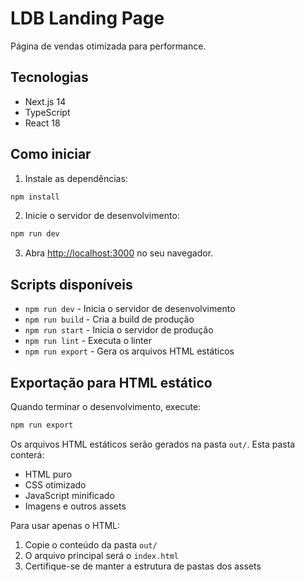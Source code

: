 # LDB Landing Page

Página de vendas otimizada para performance.

## Tecnologias

- Next.js 14
- TypeScript
- React 18

## Como iniciar

1. Instale as dependências:
```bash
npm install
```

2. Inicie o servidor de desenvolvimento:
```bash
npm run dev
```

3. Abra [http://localhost:3000](http://localhost:3000) no seu navegador.

## Scripts disponíveis

- `npm run dev` - Inicia o servidor de desenvolvimento
- `npm run build` - Cria a build de produção
- `npm run start` - Inicia o servidor de produção
- `npm run lint` - Executa o linter
- `npm run export` - Gera os arquivos HTML estáticos

## Exportação para HTML estático

Quando terminar o desenvolvimento, execute:

```bash
npm run export
```

Os arquivos HTML estáticos serão gerados na pasta `out/`. Esta pasta conterá:
- HTML puro
- CSS otimizado
- JavaScript minificado
- Imagens e outros assets

Para usar apenas o HTML:
1. Copie o conteúdo da pasta `out/`
2. O arquivo principal será o `index.html`
3. Certifique-se de manter a estrutura de pastas dos assets 